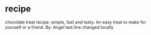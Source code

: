# recipe
chocolate treat recipe: simple, fast and tasty. An easy treat to make for yourself or a friend. 
By: Angel 
last line changed locally